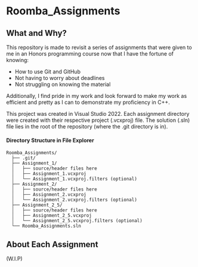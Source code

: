 # Roomba_Assignments

## What and Why?
This repository is made to revisit a series of assignments that were given to me in an Honors programming course now that I have the fortune of knowing:
- How to use Git and GitHub
- Not having to worry about deadlines
- Not struggling on knowing the material

Additionally, I find pride in my work and look forward to make my work as efficient and pretty as I can to demonstrate my proficiency in C++.

This project was created in Visual Studio 2022. Each assignment directory were created with their respective project (.vcxproj) file. 
The solution (.sln) file lies in the root of the repository (where the .git directory is in).

#### Directory Structure in File Explorer
```
Roomba_Assignments/
  ├── .git/
  ├── Assignment_1/
  │   ├── source/header files here
  │   ├── Assignment_1.vcxproj
  │   └── Assignment_1.vcxproj.filters (optional)
  ├── Assignment_2/
  │   ├── source/header files here
  │   ├── Assignment_2.vcxproj
  │   └── Assignment_2.vcxproj.filters (optional)
  ├── Assignment_2_5/
  │   ├── source/header files here
  │   ├── Assignment_2_5.vcxproj
  │   └── Assignment_2_5.vcxproj.filters (optional)
  └── Roomba_Assignments.sln
```

## About Each Assignment
(W.I.P)
